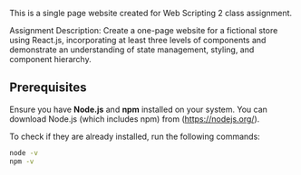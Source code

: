 This is a single page website created for Web Scripting 2 class assignment.

Assignment Description:
Create a one-page website for a fictional store using React.js, incorporating at least three levels of components and demonstrate an understanding of state management, styling, and component hierarchy.

## Prerequisites

Ensure you have **Node.js** and **npm** installed on your system. You can download Node.js (which includes npm) from (https://nodejs.org/).

To check if they are already installed, run the following commands:

```bash
node -v
npm -v

